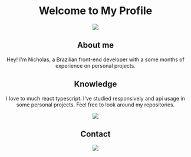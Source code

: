<h1 align="center" > Welcome to My Profile </h1>

<div align="center">
  <img src="https://i.imgur.com/jx17oHT.gif">
</div>

<h2 align="center" > About me </h2>

<p align="center" >
  Hey! I'm Nicholas, a Brazilian front-end developer with a some months of experience on personal projects.
</p>

<h2 align="center" > Knowledge </h2>

<p align="center" >
  I love to much react typescript.
  I've studied responsively and api usage in some personal projects. Feel free to look around my repositories.
</p>

<p align="center">
  <a href="https://skillicons.dev">
    <img src="https://skillicons.dev/icons?i=vscode,react,tailwind,next,vite,firebase,markdown&themes=dark" />
  </a>
</p>

<h2 align="center" > Contact </h2>

<p align="center">
  <a href="https://skillicons.dev">
    <img src="https://skillicons.dev/icons?i=linkedin,twitter,discord,instagram" />
  </a>
</p>
